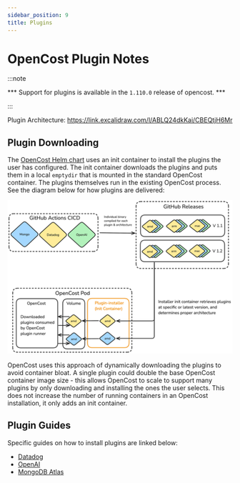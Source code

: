 ```yaml
---
sidebar_position: 9
title: Plugins
---
```


# OpenCost Plugin Notes

:::note

*** Support for plugins is available in the `1.110.0` release of opencost. ***

:::

Plugin Architecture: https://link.excalidraw.com/l/ABLQ24dkKai/CBEQtjH6Mr

## Plugin Downloading

The [OpenCost Helm chart](../../installation/helm) uses an init container to install the plugins the user has configured. The init container downloads the plugins and puts them in a local `emptydir` that is mounted in the standard OpenCost container. The plugins themselves run in the existing OpenCost process. See the diagram below for how plugins are delivered: 

![Plugin Delivery](Plugin%20Delivery.png)

OpenCost uses this approach of dynamically downloading the plugins to avoid container bloat. A single plugin could double the base OpenCost container image size - this allows OpenCost to scale to support many plugins by only downloading and installing the ones the user selects. This does not increase the number of running containers in an OpenCost installation, it only adds an init container.

## Plugin Guides

Specific guides on how to install plugins are linked below:

- [Datadog](./datadog.md)
- [OpenAI](./openai.md)
- [MongoDB Atlas](./mongo.md)